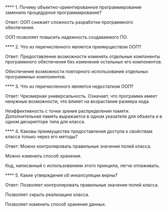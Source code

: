 **** 1. Почему объектно-ориентированное программирование заменило процедурное программирование?

Ответ: ООП снижает сложность разработки программного обеспечения.

ООП позволяет повысить надежность создаваемого ПО.

**** 2. Что из перечисленного является преимуществом ООП?

Ответ: Предоставление возможности изменять отдельные компоненты программного обеспечения без изменения остальных его компонентов.

Обеспечение возможности повторного использования отдельных программных компонентов.

**** 3. Что из перечисленного является недостатком ООП?

Ответ: Чрезмерная универсальность. Означает, что программа имеет ненужные возможности, что влияет на возрастание размера кода.

Неэффективность с точки зрения распределения памяти. Дополнительная память выражается в одном указателе для объекта и в одном 
дескрипторе типа для класса.

**** 4. Каковы преимущества предоставления доступа к свойствам класса только через его методы?

Ответ: Можно контролировать правильные значения полей класса.

Можно изменить способ хранения.

Код, написанный с использованием этого принципа, легче отлаживать.

**** 5. Какие утверждения об инкапсуляции верны? 

Ответ: Позволяет контролировать правильные значения полей класса.

Позволяет скрыть реализацию класса.

Позволяет изменить способ хранения данных.

